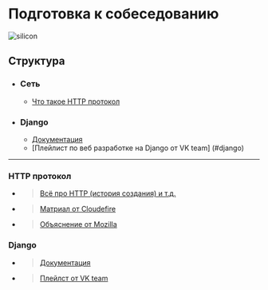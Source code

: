 # Подготовка к собеседованию 
![silicon](https://www.kino-teatr.ru/art/3591/43340.jpg)

## Структура
- ### Сеть
    - [Что такое HTTP протокол](#http-протокол)
- ### Django
    - [Документация](#django)
    - [Плейлист по веб разработке на Django от VK team] (#django) 
-------------------------------------------------

### HTTP протокол

- > [Всё про HTTP (история создания) и т.д.](https://cs.fyi/guide/http-in-depth)
- > [Матриал от Cloudefire](https://www.cloudflare.com/en-gb/learning/ddos/glossary/hypertext-transfer-protocol-http/)
- > [Объяснение от Mozilla](https://developer.mozilla.org/ru/docs/Web/HTTP/Overview)
  
### Django
- > [Документация](https://docs.djangoproject.com/en/4.2/)
- > [Плейлст от VK team](https://www.youtube.com/watch?v=Ys2CB4C2NWA&list=PLrCZzMib1e9qZwq95WVmGB-acnot5ka4a&index=1)
